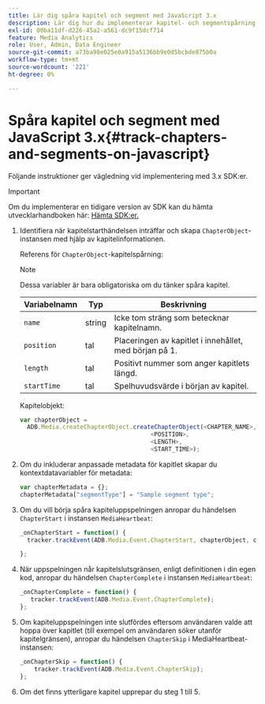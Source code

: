 ```yaml
---
title: Lär dig spåra kapitel och segment med JavaScript 3.x
description: Lär dig hur du implementerar kapitel- och segmentspårning med Media SDK i webbläsarappar (JS).
exl-id: 00ba11df-d226-45a2-a561-dc9f15dcf714
feature: Media Analytics
role: User, Admin, Data Engineer
source-git-commit: a73ba98e025e0a915a5136bb9e0d5bcbde875b0a
workflow-type: tm+mt
source-wordcount: '221'
ht-degree: 0%

---
```


# Spåra kapitel och segment med JavaScript 3.x{#track-chapters-and-segments-on-javascript}

Följande instruktioner ger vägledning vid implementering med 3.x SDK:er.

>[!IMPORTANT]
>
> Om du implementerar en tidigare version av SDK kan du hämta utvecklarhandboken här: [Hämta SDK:er.](/help/getting-started/download-sdks.md)

1. Identifiera när kapitelstarthändelsen inträffar och skapa `ChapterObject`-instansen med hjälp av kapitelinformationen.

   Referens för `ChapterObject`-kapitelspårning:

   >[!NOTE]
   >
   >Dessa variabler är bara obligatoriska om du tänker spåra kapitel.

   | Variabelnamn | Typ | Beskrivning |
   | --- | --- | --- |
   | `name` | string | Icke tom sträng som betecknar kapitelnamn. |
   | `position` | tal | Placeringen av kapitlet i innehållet, med början på 1. |
   | `length` | tal | Positivt nummer som anger kapitlets längd. |
   | `startTime` | tal | Spelhuvudsvärde i början av kapitel. |

   Kapitelobjekt:

   ```js
   var chapterObject =
     ADB.Media.createChapterObject.createChapterObject(<CHAPTER_NAME>,
                                        <POSITION>,
                                        <LENGTH>,
                                        <START_TIME>);
   ```

1. Om du inkluderar anpassade metadata för kapitlet skapar du kontextdatavariabler för metadata:

   ```js
   var chapterMetadata = {};
   chapterMetadata["segmentType"] = "Sample segment type";
   ```

1. Om du vill börja spåra kapiteluppspelningen anropar du händelsen `ChapterStart` i instansen `MediaHeartbeat`:

   ```js
   _onChapterStart = function() {
     tracker.trackEvent(ADB.Media.Event.ChapterStart, chapterObject, chapterMetadata);
   
   };
   ```

1. När uppspelningen når kapitelslutsgränsen, enligt definitionen i din egen kod, anropar du händelsen `ChapterComplete` i instansen `MediaHeartbeat`:

   ```js
   _onChapterComplete = function() {
      tracker.trackEvent(ADB.Media.Event.ChapterComplete);
   };
   ```

1. Om kapiteluppspelningen inte slutfördes eftersom användaren valde att hoppa över kapitlet (till exempel om användaren söker utanför kapitelgränsen), anropar du händelsen `ChapterSkip` i MediaHeartbeat-instansen:

   ```js
   _onChapterSkip = function() {
       tracker.trackEvent(ADB.Media.Event.ChapterSkip);
   };
   ```

1. Om det finns ytterligare kapitel upprepar du steg 1 till 5.
